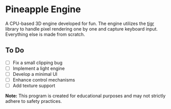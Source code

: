 # Pineapple Engine

A CPU-based 3D engine developed for fun. The engine utilizes the [tigr](https://github.com/erkkah/tigr) library to handle pixel rendering one by one and capture keyboard input. Everything else is made from scratch.

## To Do
- [ ] Fix a small clipping bug
- [ ] Implement a light engine
- [ ] Develop a minimal UI
- [ ] Enhance control mechanisms
- [ ] Add texture support

**Note:** This program is created for educational purposes and may not strictly adhere to safety practices.
